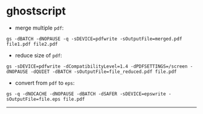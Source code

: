 
# ghostscript

- merge multiple `pdf`:
```
gs -dBATCH -dNOPAUSE -q -sDEVICE=pdfwrite -sOutputFile=merged.pdf file1.pdf file2.pdf
```

- reduce size of `pdf`:
```
gs -sDEVICE=pdfwrite -dCompatibilityLevel=1.4 -dPDFSETTINGS=/screen -dNOPAUSE -dQUIET -dBATCH -sOutputFile=file_reduced.pdf file.pdf
```

- convert from `pdf` to `eps`:
```
gs -q -dNOCACHE -dNOPAUSE -dBATCH -dSAFER -sDEVICE=epswrite -sOutputFile=file.eps file.pdf
```

---